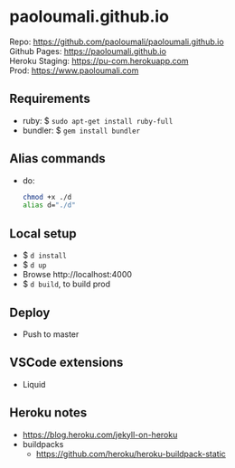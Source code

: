 # paoloumali.github.io

Repo: https://github.com/paoloumali/paoloumali.github.io  
Github Pages: https://paoloumali.github.io  
Heroku Staging: https://pu-com.herokuapp.com  
Prod: https://www.paoloumali.com


## Requirements

- ruby: $ ``sudo apt-get install ruby-full``
- bundler: $ ``gem install bundler``

## Alias commands

- do: 
  ```bash
  chmod +x ./d
  alias d="./d"
  ```
  
## Local setup

- $ ``d install``
- $ ``d up``
- Browse http://localhost:4000
- $ ``d build``, to build prod

## Deploy

- Push to master

## VSCode extensions

- Liquid

## Heroku notes

- https://blog.heroku.com/jekyll-on-heroku
- buildpacks
  - https://github.com/heroku/heroku-buildpack-static
